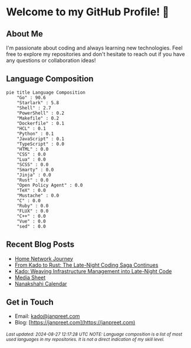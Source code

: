 # Welcome to my GitHub Profile! 👋

## About Me
I'm passionate about coding and always learning new technologies. Feel free to explore my repositories and don't hesitate to reach out if you have any questions or collaboration ideas!

## Language Composition
```mermaid
pie title Language Composition
    "Go" : 90.6
    "Starlark" : 5.8
    "Shell" : 2.7
    "PowerShell" : 0.2
    "Makefile" : 0.2
    "Dockerfile" : 0.1
    "HCL" : 0.1
    "Python" : 0.1
    "JavaScript" : 0.1
    "TypeScript" : 0.0
    "HTML" : 0.0
    "CSS" : 0.0
    "Lua" : 0.0
    "SCSS" : 0.0
    "Smarty" : 0.0
    "Jinja" : 0.0
    "Rust" : 0.0
    "Open Policy Agent" : 0.0
    "TeX" : 0.0
    "Mustache" : 0.0
    "C" : 0.0
    "Ruby" : 0.0
    "FLUX" : 0.0
    "C++" : 0.0
    "Vue" : 0.0
    "sed" : 0.0

```

## Recent Blog Posts
- [Home Network Journey](https://janpreet.com/home-network)
- [From Kado to Rust: The Late-Night Coding Saga Continues](https://janpreet.com/rust-badge-generator)
- [Kado: Weaving Infrastructure Management into Late-Night Code](https://janpreet.com/kado-story)
- [Media Sheet](https://janpreet.com/media-sheet)
- [Nanakshahi Calendar](https://janpreet.com/nanakshahi-calendar)

## Get in Touch
- Email: [kado@janpreet.com](mailto:kado@janpreet.com)
- Blog: [https://janpreet.com](https://janpreet.com)

<small><i>Last updated: 2024-08-27 12:17:28 UTC</i></small>
<small><i>NOTE: Language composition is a list of most used languages in my repositories. It is not a direct indication of my skill level.</i></small>
